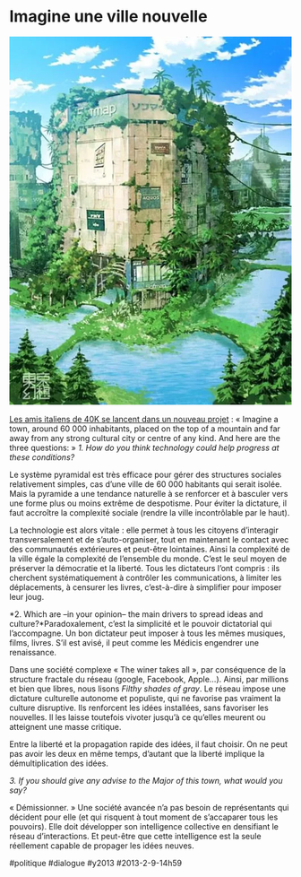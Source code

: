 # Imagine une ville nouvelle

![](_i/tokyo_genso_2.webp)

[Les amis italiens de 40K se lancent dans un nouveau projet](http://www.potenzasmart.it/) : « Imagine a town, around 60 000 inhabitants, placed on the top of a mountain and far away from any strong cultural city or centre of any kind. And here are the three questions: »
*1. How do you think technology could help progress at these conditions?*

Le système pyramidal est très efficace pour gérer des structures sociales relativement simples, cas d’une ville de 60 000 habitants qui serait isolée. Mais la pyramide a une tendance naturelle à se renforcer et à basculer vers une forme plus ou moins extrême de despotisme. Pour éviter la dictature, il faut accroître la complexité sociale (rendre la ville incontrôlable par le haut).

La technologie est alors vitale : elle permet à tous les citoyens d’interagir transversalement et de s’auto-organiser, tout en maintenant le contact avec des communautés extérieures et peut-être lointaines. Ainsi la complexité de la ville égale la complexité de l’ensemble du monde. C’est le seul moyen de préserver la démocratie et la liberté. Tous les dictateurs l’ont compris : ils cherchent systématiquement à contrôler les communications, à limiter les déplacements, à censurer les livres, c’est-à-dire à simplifier pour imposer leur joug.

*2. Which are –in your opinion– the main drivers to spread ideas and culture?*Paradoxalement, c’est la simplicité et le pouvoir dictatorial qui l’accompagne. Un bon dictateur peut imposer à tous les mêmes musiques, films, livres. S’il est avisé, il peut comme les Médicis engendrer une renaissance.

Dans une société complexe « The winer takes all », par conséquence de la structure fractale du réseau (google, Facebook, Apple…). Ainsi, par millions et bien que libres, nous lisons *Filthy shades of gray*. Le réseau impose une dictature culturelle autonome et populiste, qui ne favorise pas vraiment la culture disruptive. Ils renforcent les idées installées, sans favoriser les nouvelles. Il les laisse toutefois vivoter jusqu’à ce qu’elles meurent ou atteignent une masse critique.

Entre la liberté et la propagation rapide des idées, il faut choisir. On ne peut pas avoir les deux en même temps, d’autant que la liberté implique la démultiplication des idées.

*3. If you should give any advise to the Major of this town, what would you say?*

« Démissionner. » Une société avancée n’a pas besoin de représentants qui décident pour elle (et qui risquent à tout moment de s’accaparer tous les pouvoirs). Elle doit développer son intelligence collective en densifiant le réseau d’interactions. Et peut-être que cette intelligence est la seule réellement capable de propager les idées neuves.

#politique #dialogue #y2013 #2013-2-9-14h59
